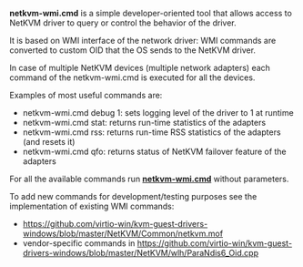 **netkvm-wmi.cmd** is a simple developer-oriented tool that allows access to NetKVM driver to query or control the behavior of the driver.

It is based on WMI interface of the network driver: WMI commands are converted to custom OID that the OS sends to the NetKVM driver.

In case of multiple NetKVM devices (multiple network adapters) each command of the netkvm-wmi.cmd is executed for all the devices.

Examples of most useful commands are:
* netkvm-wmi.cmd debug 1: sets logging level of the driver to 1 at runtime
* netkvm-wmi.cmd stat: returns run-time statistics of the adapters
* netkvm-wmi.cmd rss: returns run-time RSS statistics of the adapters (and resets it)
* netkvm-wmi.cmd qfo: returns status of NetKVM failover feature of the adapters

For all the available commands run **[netkvm-wmi.cmd](https://github.com/virtio-win/kvm-guest-drivers-windows/blob/master/NetKVM/DebugTools/WMI/netkvm-wmi.cmd)** without parameters.

To add new commands for development/testing purposes see the implementation of existing WMI commands:
* https://github.com/virtio-win/kvm-guest-drivers-windows/blob/master/NetKVM/Common/netkvm.mof
* vendor-specific commands in https://github.com/virtio-win/kvm-guest-drivers-windows/blob/master/NetKVM/wlh/ParaNdis6_Oid.cpp


